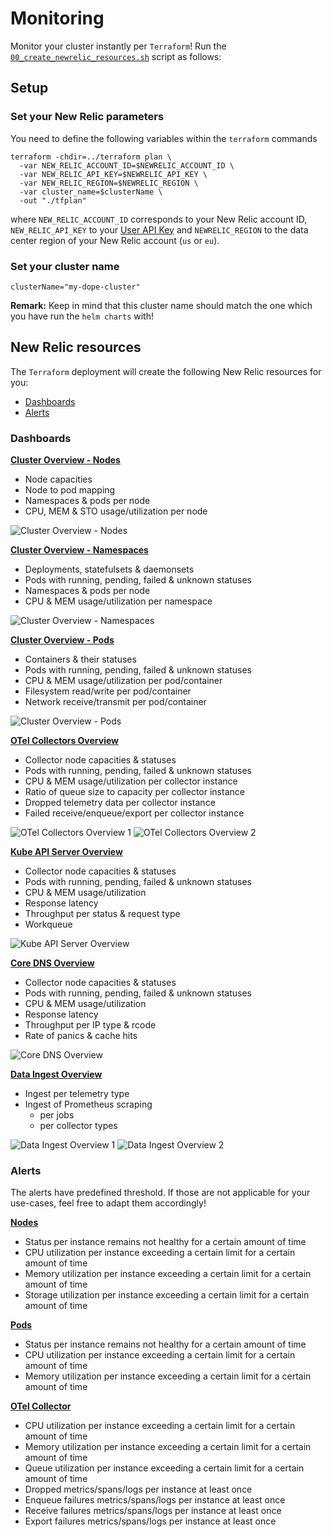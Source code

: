 # Monitoring

Monitor your cluster instantly per `Terraform`! Run the [`00_create_newrelic_resources.sh`](/monitoring/scripts/00_create_newrelic_resources.sh) script as follows:

## Setup

### Set your New Relic parameters

You need to define the following variables within the `terraform` commands

```shell
terraform -chdir=../terraform plan \
  -var NEW_RELIC_ACCOUNT_ID=$NEWRELIC_ACCOUNT_ID \
  -var NEW_RELIC_API_KEY=$NEWRELIC_API_KEY \
  -var NEW_RELIC_REGION=$NEWRELIC_REGION \
  -var cluster_name=$clusterName \
  -out "./tfplan"
```

where `NEW_RELIC_ACCOUNT_ID` corresponds to your New Relic account ID, `NEW_RELIC_API_KEY` to your [User API Key](https://docs.newrelic.com/docs/apis/intro-apis/new-relic-api-keys/#user-key) and `NEWRELIC_REGION` to the data center region of your New Relic account (`us` or `eu`).

### Set your cluster name

```shell
clusterName="my-dope-cluster"
```

**Remark:** Keep in mind that this cluster name should match the one which you have run the `helm charts` with!

## New Relic resources

The `Terraform` deployment will create the following New Relic resources for you:

- [Dashboards](#dashboards)
- [Alerts](#alerts)

### Dashboards

[**Cluster Overview - Nodes**](/monitoring/terraform/04_dashboard_cluster_overview.tf)

- Node capacities
- Node to pod mapping
- Namespaces & pods per node
- CPU, MEM & STO usage/utilization per node

![Cluster Overview - Nodes](/monitoring/docs/cluster_overview_nodes.png)

[**Cluster Overview - Namespaces**](/monitoring/terraform/04_dashboard_cluster_overview.tf)

- Deployments, statefulsets & daemonsets
- Pods with running, pending, failed & unknown statuses
- Namespaces & pods per node
- CPU & MEM usage/utilization per namespace

![Cluster Overview - Namespaces](/monitoring/docs/cluster_overview_namespaces.png)

[**Cluster Overview - Pods**](/monitoring/terraform/04_dashboard_cluster_overview.tf)

- Containers & their statuses
- Pods with running, pending, failed & unknown statuses
- CPU & MEM usage/utilization per pod/container
- Filesystem read/write per pod/container
- Network receive/transmit per pod/container

![Cluster Overview - Pods](/monitoring/docs/cluster_overview_pods.png)

[**OTel Collectors Overview**](/monitoring/terraform/04_dashboard_otel_collector.tf)

- Collector node capacities & statuses
- Pods with running, pending, failed & unknown statuses
- CPU & MEM usage/utilization per collector instance
- Ratio of queue size to capacity per collector instance
- Dropped telemetry data per collector instance
- Failed receive/enqueue/export per collector instance

![OTel Collectors Overview 1](/monitoring/docs/otel_collector_overview_1.png)
![OTel Collectors Overview 2](/monitoring/docs/otel_collector_overview_2.png)

[**Kube API Server Overview**](/monitoring/terraform/04_dashboard_kube_apiserver.tf)

- Collector node capacities & statuses
- Pods with running, pending, failed & unknown statuses
- CPU & MEM usage/utilization
- Response latency
- Throughput per status & request type
- Workqueue

![Kube API Server Overview](/monitoring/docs/kube_api_server_overview.png)

[**Core DNS Overview**](/monitoring/terraform/04_dashboard_core_dns.tf)

- Collector node capacities & statuses
- Pods with running, pending, failed & unknown statuses
- CPU & MEM usage/utilization
- Response latency
- Throughput per IP type & rcode
- Rate of panics & cache hits

![Core DNS Overview](/monitoring/docs/coredns_overview.png)

[**Data Ingest Overview**](/monitoring/terraform/04_dashboard_data_ingest.tf)

- Ingest per telemetry type
- Ingest of Prometheus scraping
  - per jobs
  - per collector types

![Data Ingest Overview 1](/monitoring/docs/data_ingest_overview_1.png)
![Data Ingest Overview 2](/monitoring/docs/data_ingest_overview_2.png)

### Alerts

The alerts have predefined threshold. If those are not applicable for your use-cases, feel free to adapt them accordingly!

[**Nodes**](/monitoring/terraform/05_alert_node.tf)

- Status per instance remains not healthy for a certain amount of time
- CPU utilization per instance exceeding a certain limit for a certain amount of time
- Memory utilization per instance exceeding a certain limit for a certain amount of time
- Storage utilization per instance exceeding a certain limit for a certain amount of time

[**Pods**](/monitoring/terraform/05_alert_pod.tf)

- Status per instance remains not healthy for a certain amount of time
- CPU utilization per instance exceeding a certain limit for a certain amount of time
- Memory utilization per instance exceeding a certain limit for a certain amount of time

[**OTel Collector**](/monitoring/terraform/05_alert_otel_collector.tf)

- CPU utilization per instance exceeding a certain limit for a certain amount of time
- Memory utilization per instance exceeding a certain limit for a certain amount of time
- Queue utilization per instance exceeding a certain limit for a certain amount of time
- Dropped metrics/spans/logs per instance at least once
- Enqueue failures metrics/spans/logs per instance at least once
- Receive failures metrics/spans/logs per instance at least once
- Export failures metrics/spans/logs per instance at least once

